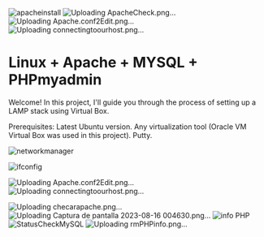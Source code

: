 ![apacheinstall](https://github.com/AlduVG/LAMP/assets/131760637/09234a30-243f-4421-90a1-46f7ee325653)
![Uploading ApacheCheck.png…]()
![Uploading Apache.conf2Edit.png…]()
![Uploading connectingtoourhost.png…]()
# Linux + Apache + MYSQL + PHPmyadmin

Welcome! In this project, I'll guide you through the process of setting up a LAMP stack using Virtual Box.

Prerequisites:
Latest Ubuntu version.
Any virtualization tool (Oracle VM Virtual Box was used in this project).
Putty.


![networkmanager](https://github.com/AlduVG/LAMP/assets/131760637/bb927f21-bc6d-4367-8783-66c834952456)

![ifconfig](https://github.com/AlduVG/LAMP/assets/131760637/2e3cfa16-5dea-4215-a7ec-a8a0e1fe7a60)

![Uploading Apache.conf2Edit.png…]()
![Uploading connectingtoourhost.png…]()


![Uploading checarapache.png…]()
![Uploading Captura de pantalla 2023-08-16 004630.png…]()
![info PHP](https://github.com/AlduVG/LAMP/assets/131760637/6e535b1c-9360-46fa-abdd-ae2b92288c92)
![StatusCheckMySQL](https://github.com/AlduVG/LAMP/assets/131760637/aca7fddb-3d40-4c94-b472-d08f4ce5de7a)
![Uploading rmPHPinfo.png…]()




